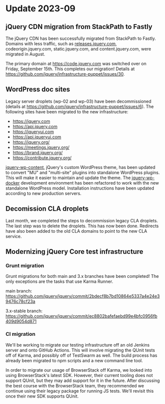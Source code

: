 # Update 2023-09

## jQuery CDN migration from StackPath to Fastly

The jQuery CDN has been successfully migrated from StackPath to Fastly. Domains with less traffic, such as [releases.jquery.com](https://releases.jquery.com), codeorigin.jquery.com, static.jquery.com, and content.jquery.com, were migrated in August.

The primary domain at https://code.jquery.com was switched over on Friday, September 15th. This completes our migration! Details at <https://github.com/jquery/infrastructure-puppet/issues/30>.

## WordPress doc sites

Legacy server droplets (wp-02 and wp-03) have been decommissioned (details at https://github.com/jquery/infrastructure-puppet/issues/6). The following sites have been migrated to the new infrastructure:

- https://jquery.com
- https://api.jquery.com
- https://jqueryui.com
- https://api.jqueryui.com
- https://jquery.org/
- https://meetings.jquery.org/
- https://brand.jquery.org/
- https://contribute.jquery.org/

[jquery-wp-content](https://github.com/jquery/jquery-wp-content), jQuery's custom WordPress theme, has been updated to convert "MU" and "multi-site" plugins into standalone WordPress plugins. This will make it easier to maintain and update the theme. The [jquery-wp-docker](https://github.com/jquery/jquery-wp-docker) development environment has been refactored to work with the new standalone WordPress model. Installation instructions have been updated according to new production servers.

## Decomission CLA droplets

Last month, we completed the steps to decommission legacy CLA droplets. The last step was to delete the droplets. This has now been done. Redirects have also been added to the old CLA domains to point to the new CLA service.

## Modernizing jQuery Core test infrastructure

### Grunt migration

Grunt migrations for both main and 3.x branches have been completed! The only exceptions are the tasks that use Karma Runner.

main branch: https://github.com/jquery/jquery/commit/2bdecf8b7bd10864e5337a4e24e39476c78cf23a

3.x-stable branch: https://github.com/jquery/jquery/commit/ec8802bafefaebd99e4bfc0956fb409d9054d871

### CI migration

We'll be working to migrate our testing infrastructure off an old Jenkins server and onto GitHub Actions. This will involve migrating the QUnit tests off of Karma, and possibly off of TestSwarm as well. The build process has already been migrated to npm scripts and a new command line tool.

In order to migrate our usage of BrowserStack off Karma, we looked into using BrowserStack's latest SDK. However, their current tooling does not support QUnit, but they may add support for it in the future. After discussing the best course with the BrowserStack team, they recommended we continue using their legacy package for running JS tests. We'll revisit this once their new SDK supports QUnit.
